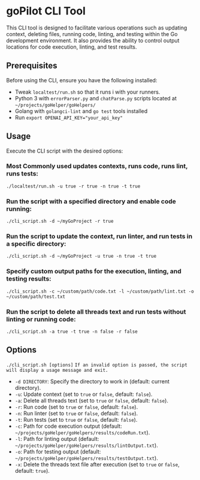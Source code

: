 # goPilot CLI Tool

This CLI tool is designed to facilitate various operations such as updating context, deleting files, running code, linting, and testing within the Go development environment. It also provides the ability to control output locations for code execution, linting, and test results.

## Prerequisites

Before using the CLI, ensure you have the following installed:

- Tweak `localtest/run.sh` so that it runs i with your runners.
- Python 3 with `errorParser.py` and `chatParse.py` scripts located at `~/projects/goHelper/goHelpers/`
- Golang with `golangci-lint` and `go test` tools installed
- Run `export OPENAI_API_KEY="your_api_key"`

## Usage

Execute the CLI script with the desired options:

### Most Commonly used updates contexts, runs code, runs lint, runs tests:
```./localtest/run.sh -u true -r true -n true -t true```

### Run the script with a specified directory and enable code running:
```./cli_script.sh -d ~/myGoProject -r true```

### Run the script to update the context, run linter, and run tests in a specific directory:
```./cli_script.sh -d ~/myGoProject -u true -n true -t true```

### Specify custom output paths for the execution, linting, and testing results:
```./cli_script.sh -c ~/custom/path/code.txt -l ~/custom/path/lint.txt -o ~/custom/path/test.txt```

### Run the script to delete all threads text and run tests without linting or running code:
```./cli_script.sh -a true -t true -n false -r false```

## Options
`./cli_script.sh [options]`
`If an invalid option is passed, the script will display a usage message and exit.`

- `-d DIRECTORY`: Specify the directory to work in (default: current directory).
- `-u`: Update context (set to `true` or `false`, default: `false`).
- `-a`: Delete all threads text (set to `true` or `false`, default: `false`).
- `-r`: Run code (set to `true` or `false`, default: `false`).
- `-n`: Run linter (set to `true` or `false`, default: `false`).
- `-t`: Run tests (set to `true` or `false`, default: `false`).
- `-c`: Path for code execution output (default: `~/projects/goHelper/goHelpers/results/codeRun.txt`).
- `-l`: Path for linting output (default: `~/projects/goHelper/goHelpers/results/lintOutput.txt`).
- `-o`: Path for testing output (default: `~/projects/goHelper/goHelpers/results/testOutput.txt`).
- `-x`: Delete the threads text file after execution (set to `true` or `false`, default: `true`).



